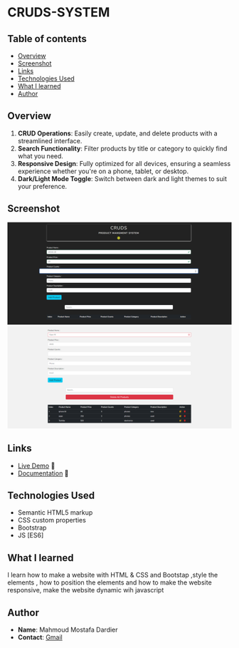 # CRUDS-SYSTEM

## Table of contents
- [Overview](#overview)
- [Screenshot](#screenshot)
- [Links](#links)
- [Technologies Used](#Technologies-Used)
- [What I learned](#what-i-learned)
- [Author](#author)

## Overview
1. **CRUD Operations**: Easily create, update, and delete products with a streamlined interface.
2. **Search Functionality**: Filter products by title or category to quickly find what you need.
3. **Responsive Design**: Fully optimized for all devices, ensuring a seamless experience whether you're on a phone, tablet, or desktop.
4. **Dark/Light Mode Toggle**: Switch between dark and light themes to suit your preference.
   
## Screenshot
![Dark Mode](screenshots/dark.png)
![Light Mode](screenshots/light.png)

## Links
- [Live Demo](https://mmostafa1999.github.io/Product-management-system/) 🌟
- [Documentation](https://github.com/Mmostafa1999/Product-management-system) 🌟

## Technologies Used
- Semantic HTML5 markup
- CSS custom properties
- Bootstrap
- JS [ES6]

## What I learned
I learn how to make a website with HTML & CSS and Bootstap ,style the elements , how to position the elements and how to make the website responsive, make the website dynamic wih javascript

## Author
- **Name**: Mahmoud Mostafa Dardier
- **Contact**: [Gmail](mahmoud.mostafa4467@gmail.com)

